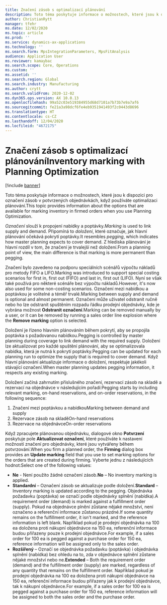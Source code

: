 ```yaml
---
title: Značení zásob s optimalizací plánování
description: Toto téma poskytuje informace o možnostech, které jsou k dispozici pro označení zásob v potvrzených objednávkách, když používáte optimalizaci plánování.
author: ChristianRytt
manager: tfehr
ms.date: 12/02/2020
ms.topic: article
ms.prod: ''
ms.service: dynamics-ax-applications
ms.technology: ''
ms.search.form: MpsIntegrationParameters, MpsFitAnalysis
audience: Application User
ms.reviewer: kamaybac
ms.search.scope: Core, Operations
ms.custom: ''
ms.assetid: ''
ms.search.region: Global
ms.search.industry: Manufacturing
ms.author: crytt
ms.search.validFrom: 2020-12-02
ms.dyn365.ops.version: AX 10.0.13
ms.openlocfilehash: 99a52c03e519384955d68d7101a7b73b7e9a7af6
ms.sourcegitcommit: fe21a3a98dcf6fe4eb9351941493f2c0443d8696
ms.translationtype: HT
ms.contentlocale: cs-CZ
ms.lasthandoff: 12/04/2020
ms.locfileid: "4672175"
---
```

# <a name="inventory-marking-with-planning-optimization"></a><span data-ttu-id="ca5fb-103">Značení zásob s optimalizací plánování</span><span class="sxs-lookup"><span data-stu-id="ca5fb-103">Inventory marking with Planning Optimization</span></span>

[!include [banner](../../includes/banner.md)]

<span data-ttu-id="ca5fb-104">Toto téma poskytuje informace o možnostech, které jsou k dispozici pro označení zásob v potvrzených objednávkách, když používáte optimalizaci plánování.</span><span class="sxs-lookup"><span data-stu-id="ca5fb-104">This topic provides information about the options that are available for marking inventory in firmed orders when you use Planning Optimization.</span></span>

<span data-ttu-id="ca5fb-105">*Označení* slouží k propojení nabídky a poptávky.</span><span class="sxs-lookup"><span data-stu-id="ca5fb-105">*Marking* is used to link supply and demand.</span></span> <span data-ttu-id="ca5fb-106">Připomíná to *doložení*, které označuje, jak hlavní plánování očekává pokrytí poptávky.</span><span class="sxs-lookup"><span data-stu-id="ca5fb-106">It resembles *pegging*, which indicates how master planning expects to cover demand.</span></span> <span data-ttu-id="ca5fb-107">Z hlediska plánování je hlavní rozdíl v tom, že značení je trvalejší než doložení.</span><span class="sxs-lookup"><span data-stu-id="ca5fb-107">From a planning point of view, the main difference is that marking is more permanent than pegging.</span></span>

<span data-ttu-id="ca5fb-108">Značení bylo zavedeno na podporu speciálních scénářů výpočtu nákladů pro metody FIFO a LIFO.</span><span class="sxs-lookup"><span data-stu-id="ca5fb-108">Marking was introduced to support special costing scenarios for first in, first out (FIFO) and last in, first out (LIFO).</span></span> <span data-ttu-id="ca5fb-109">Nyní se však také používá pro některé scénáře bez výpočtu nákladů.</span><span class="sxs-lookup"><span data-stu-id="ca5fb-109">However, it's now also used for some non-costing scenarios.</span></span> <span data-ttu-id="ca5fb-110">Označení mezi nabídkou a poptávkou je volitelné a téměř trvalé.</span><span class="sxs-lookup"><span data-stu-id="ca5fb-110">Marking between supply and demand is optional and almost permanent.</span></span> <span data-ttu-id="ca5fb-111">Označení může uživatel odstranit ručně nebo ho lze odstranit spuštěním rozpadu řádku prodejní objednávky, kde je vybrána možnost **Odstranit označení**.</span><span class="sxs-lookup"><span data-stu-id="ca5fb-111">Marking can be removed manually by a user, or it can be removed by running a sales order line explosion where the **Remove marking** option is selected.</span></span>

<span data-ttu-id="ca5fb-112">Doložení je řízeno hlavním plánováním během pokrytí, aby se propojila poptávka s požadovanou nabídkou.</span><span class="sxs-lookup"><span data-stu-id="ca5fb-112">Pegging is controlled by master planning during coverage to link demand with the required supply.</span></span> <span data-ttu-id="ca5fb-113">Doložení lze aktualizovat pro každé spuštění plánování, aby se optimalizovala nabídka, která je nutná k pokrytí poptávky.</span><span class="sxs-lookup"><span data-stu-id="ca5fb-113">Pegging can be updated for each planning run to optimize the supply that is required to cover demand.</span></span> <span data-ttu-id="ca5fb-114">Když hlavní plánování aktualizuje informace o doložení, respektuje jakékoli stávající označení.</span><span class="sxs-lookup"><span data-stu-id="ca5fb-114">When master planning updates pegging information, it respects any existing marking.</span></span>

<span data-ttu-id="ca5fb-115">Doložení začíná zahrnutím příslušného značení, rezervací zásob na skladě a rezervací na objednávce v následujícím pořadí:</span><span class="sxs-lookup"><span data-stu-id="ca5fb-115">Pegging starts by including relevant marking, on-hand reservations, and on-order reservations, in the following sequence:</span></span>

1. <span data-ttu-id="ca5fb-116">Značení mezi poptávkou a nabídkou</span><span class="sxs-lookup"><span data-stu-id="ca5fb-116">Marking between demand and supply</span></span>
1. <span data-ttu-id="ca5fb-117">Rezervace zásob na skladě</span><span class="sxs-lookup"><span data-stu-id="ca5fb-117">On-hand reservations</span></span>
1. <span data-ttu-id="ca5fb-118">Rezervace na objednávce</span><span class="sxs-lookup"><span data-stu-id="ca5fb-118">On-order reservations</span></span>

<span data-ttu-id="ca5fb-119">Když zpracujete plánovanou objednávku, dialogové okno **Potvrzení** poskytuje pole **Aktualizovat označení**, které používáte k nastavení možností značení pro objednávky, které jsou vytvářeny během potvrzování.</span><span class="sxs-lookup"><span data-stu-id="ca5fb-119">When you firm a planned order, the **Firming** dialog box provides an **Update marking** field that you use to set marking options for the orders that are created during firming.</span></span> <span data-ttu-id="ca5fb-120">Vyberte jednu z následujících hodnot:</span><span class="sxs-lookup"><span data-stu-id="ca5fb-120">Select one of the following values:</span></span>

- <span data-ttu-id="ca5fb-121">**Ne** - Není použito žádné označení zásob.</span><span class="sxs-lookup"><span data-stu-id="ca5fb-121">**No** – No inventory marking is applied.</span></span>
- <span data-ttu-id="ca5fb-122">**Standardní** – Označení zásob se aktualizuje podle doložení.</span><span class="sxs-lookup"><span data-stu-id="ca5fb-122">**Standard** – Inventory marking is updated according to the pegging.</span></span> <span data-ttu-id="ca5fb-123">Objednávka požadavku (poptávka) se označí podle objednávky splnění (nabídka).</span><span class="sxs-lookup"><span data-stu-id="ca5fb-123">A requirement order (demand) is marked against a fulfillment order (supply).</span></span> <span data-ttu-id="ca5fb-124">Pokud na objednávce plnění zůstane nějaké množství, není označeno a referenční informace zůstanou prázdné.</span><span class="sxs-lookup"><span data-stu-id="ca5fb-124">If some quantity remains on the fulfillment order, it isn't marked, and the reference information is left blank.</span></span> <span data-ttu-id="ca5fb-125">Například pokud je prodejní objednávka na 100 ea doložena proti nákupní objednávce na 150 ea, referenční informace budou přiřazeny pouze k prodejní objednávce.</span><span class="sxs-lookup"><span data-stu-id="ca5fb-125">For example, if a sales order for 100 ea is pegged against a purchase order for 150 ea, reference information will be assigned only to the sales order.</span></span>
- <span data-ttu-id="ca5fb-126">**Rozšířený** – Označí se objednávka požadavku (poptávka) i objednávka splnění (nabídka) bez ohledu na to, zda v objednávce splnění zůstane nějaké množství nebo ne.</span><span class="sxs-lookup"><span data-stu-id="ca5fb-126">**Extended** – Both the requirement order (demand) and the fulfillment order (supply) are marked, regardless of any quantity that remains on the fulfillment order.</span></span> <span data-ttu-id="ca5fb-127">Například pokud je prodejní objednávka na 100 ea doložena proti nákupní objednávce na 150 ea, referenční informace budou přiřazeny jak k prodejní objednávce, tak k nákupní objednávce.</span><span class="sxs-lookup"><span data-stu-id="ca5fb-127">For example, if a sales order for 100 ea is pegged against a purchase order for 150 ea, reference information will be assigned to both the sales order and the purchase order.</span></span>
